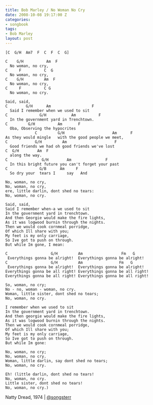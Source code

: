 ```yaml
---
title: Bob Marley / No Woman No Cry
date: 2008-10-08 19:17:00 Z
categories:
- songbook
tags:
- Bob Marley
layout: post
---
```


	[C  G/H  Am7  F  C  F  C  G]
	
	C    G/H          Am  F
	  No woman, no cry,
	C     F          C  G
	  No woman, no cry,
	C    G/H         Am  F
	  No woman, no cry,
	C     F          C G
	  No woman, no cry.
	
	Said, said,
	C        G/H      Am                  F
	  Said I remember when we used to sit
	C              G/H           Am          F
	  In the government yard in Trenchtown.
	C         G/H          Am       F
	  Oba, Observing the hypocrites
	             C         G/H                     Am      F
	As they would mingle   with the good people we meet,
	C            G/H         Am                     F
	  Good friends we had oh good friends we've lost
	C  G/H        Am  F
	  along the way.
	C               G/H        Am               F
	  In this bright future you can't forget your past
	C              G/B      Am     F
	  So dry your  tears I     say   And
	
	No, woman, no cry,
	No, woman, no cry,
	ere, little darlin, dont shed no tears:
	No, woman, no cry.
	
	Said, said,
	Said I remember when-a we used to sit
	In the government yard in trenchtown.
	And then Georgie would make the fire lights,
	As it was logwood burnin through the nights.
	Then we would cook cornmeal porridge,
	Of which Ill share with you;
	My feet is my only carriage,
	So Ive got to push on through.
	But while Im gone, I mean:
	
	C                   G/H         Am                 Fm   G
	 Everythings gonna be alright!  Everythings gonna be alright!
	C                   G/H         Am                Fm   G
	 Everythings gonna be alright!  Everythings gonna be alright!
	Everythings gonna be all right! Everythings gonna be all right!
	Everythings gonna be all right! Everythings gonna be all right!
	
	So, woman, no cry;
	No - no, woman - woman, no cry.
	Woman, little sister, dont shed no tears;
	No, woman, no cry.
	
	I remember when we used to sit
	In the government yard in trenchtown.
	And then georgie would make the fire lights,
	As it was logwood burnin through the nights.
	Then we would cook cornmeal porridge,
	Of which Ill share with you;
	My feet is my only carriage,
	So Ive got to push on through.
	But while Im gone:
	
	No, woman, no cry;
	No, woman, no cry.
	Woman, little darlin, say dont shed no tears;
	No, woman, no cry.
	
	Eh! (little darlin, dont shed no tears!
	No, woman, no cry.
	Little sister, dont shed no tears!
	No, woman, no cry.)

Natty Dread, 1974 | [@songsterr](http://www.songsterr.com/a/wa/song?id=115)

